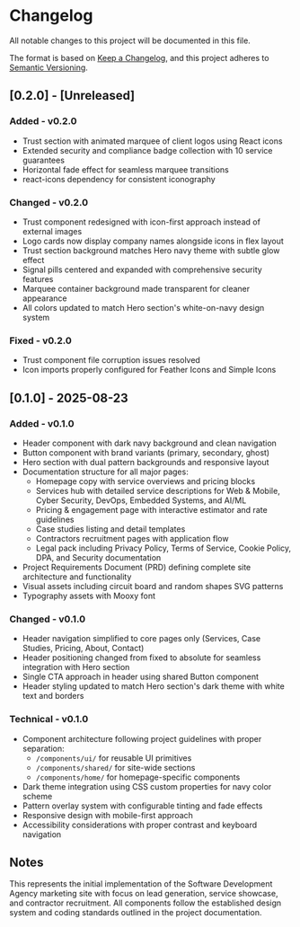 # Changelog

All notable changes to this project will be documented in this file.

The format is based on [Keep a Changelog](https://keepachangelog.com/en/1.0.0/),
and this project adheres to [Semantic Versioning](https://semver.org/spec/v2.0.0.html).

## [0.2.0] - [Unreleased]

### Added - v0.2.0

- Trust section with animated marquee of client logos using React icons
- Extended security and compliance badge collection with 10 service guarantees
- Horizontal fade effect for seamless marquee transitions
- react-icons dependency for consistent iconography

### Changed - v0.2.0

- Trust component redesigned with icon-first approach instead of external images
- Logo cards now display company names alongside icons in flex layout
- Trust section background matches Hero navy theme with subtle glow effect
- Signal pills centered and expanded with comprehensive security features
- Marquee container background made transparent for cleaner appearance
- All colors updated to match Hero section's white-on-navy design system

### Fixed - v0.2.0

- Trust component file corruption issues resolved
- Icon imports properly configured for Feather Icons and Simple Icons

## [0.1.0] - 2025-08-23

### Added - v0.1.0

- Header component with dark navy background and clean navigation
- Button component with brand variants (primary, secondary, ghost)
- Hero section with dual pattern backgrounds and responsive layout
- Documentation structure for all major pages:
  - Homepage copy with service overviews and pricing blocks
  - Services hub with detailed service descriptions for Web & Mobile, Cyber Security, DevOps, Embedded Systems, and AI/ML
  - Pricing & engagement page with interactive estimator and rate guidelines
  - Case studies listing and detail templates
  - Contractors recruitment pages with application flow
  - Legal pack including Privacy Policy, Terms of Service, Cookie Policy, DPA, and Security documentation
- Project Requirements Document (PRD) defining complete site architecture and functionality
- Visual assets including circuit board and random shapes SVG patterns
- Typography assets with Mooxy font

### Changed - v0.1.0

- Header navigation simplified to core pages only (Services, Case Studies, Pricing, About, Contact)
- Header positioning changed from fixed to absolute for seamless integration with Hero section
- Single CTA approach in header using shared Button component
- Header styling updated to match Hero section's dark theme with white text and borders

### Technical - v0.1.0

- Component architecture following project guidelines with proper separation:
  - `/components/ui/` for reusable UI primitives
  - `/components/shared/` for site-wide sections
  - `/components/home/` for homepage-specific components
- Dark theme integration using CSS custom properties for navy color scheme
- Pattern overlay system with configurable tinting and fade effects
- Responsive design with mobile-first approach
- Accessibility considerations with proper contrast and keyboard navigation

## Notes

This represents the initial implementation of the Software Development Agency marketing site with focus on lead generation, service showcase, and contractor recruitment. All components follow the established design system and coding standards outlined in the project documentation.
